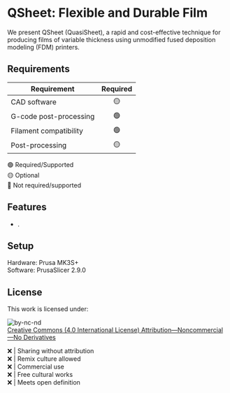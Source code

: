 # QSheet: Flexible and Durable Film

We present QSheet (QuasiSheet), a rapid and cost-effective technique for producing films of variable thickness using unmodified fused deposition modeling (FDM) printers.

## Requirements
| Requirement | Required |
| --- | :---: |
| CAD software | :yellow_circle: |
| G-code post-processing | :green_circle: |
| Filament compatibility | :green_circle: |
| Post-processing | :yellow_circle: |

:green_circle: Required/Supported\
:yellow_circle: Optional\
:red_circle: Not required/supported

## Features
* .

## Setup
Hardware: Prusa MK3S+\
Software: PrusaSlicer 2.9.0

## License
This work is licensed under:

![by-nc-nd](https://github.com/user-attachments/assets/d1ca6af3-62a9-464c-b333-8fee5f0ab3f4)\
[Creative Commons (4.0 International License) Attribution—Noncommercial—No Derivatives](http://creativecommons.org/licenses/by-nc-nd/4.0/)

:x: | Sharing without attribution\
:x: | Remix culture allowed\
:x: | Commercial use\
:x: | Free cultural works\
:x: | Meets open definition

